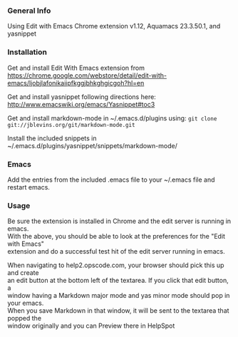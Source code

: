 ### General Info

Using Edit with Emacs Chrome extension v1.12, Aquamacs 23.3.50.1, and yasnippet


### Installation

Get and install Edit With Emacs extension from https://chrome.google.com/webstore/detail/edit-with-emacs/ljobjlafonikaiipfkggjbhkghgicgoh?hl=en

Get and install yasnippet following directions here: http://www.emacswiki.org/emacs/Yasnippet#toc3

Get and install markdown-mode in ~/.emacs.d/plugins using: `git clone git://jblevins.org/git/markdown-mode.git`

Install the included snippets in ~/.emacs.d/plugins/yasnippet/snippets/markdown-mode/

### Emacs

Add the entries from the included .emacs file to your ~/.emacs file and restart emacs.

### Usage

Be sure the extension is installed in Chrome and the edit server is running in emacs.  
With the above, you should be able to look at the preferences for the "Edit with Emacs"  
extension and do a successful test hit of the edit server running in emacs.

When navigating to help2.opscode.com, your browser should pick this up and create  
an edit button at the bottom left of the textarea.  If you click that edit button, a  
window having a Markdown major mode and yas minor mode should pop in your emacs.  
When you save Markdown in that window, it will be sent to the textarea that popped the  
window originally and you can Preview there in HelpSpot

